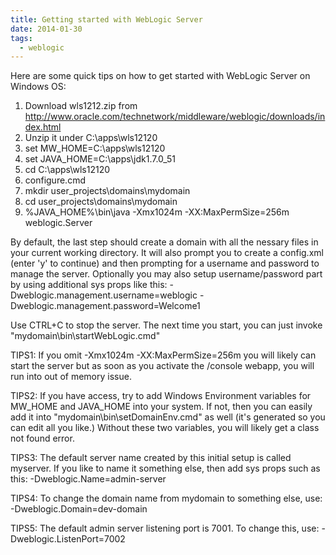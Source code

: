 ```yaml
---
title: Getting started with WebLogic Server
date: 2014-01-30
tags:
  - weblogic
---
```


Here are some quick tips on how to get started with WebLogic Server on Windows OS:

1. Download wls1212.zip from http://www.oracle.com/technetwork/middleware/weblogic/downloads/index.html
2. Unzip it under C:\apps\wls12120
3. set MW_HOME=C:\apps\wls12120
4. set JAVA_HOME=C:\apps\jdk1.7.0_51
5. cd C:\apps\wls12120
6. configure.cmd
7. mkdir user_projects\domains\mydomain
8. cd user_projects\domains\mydomain
9. %JAVA_HOME%\bin\java -Xmx1024m -XX:MaxPermSize=256m weblogic.Server

By default, the last step should create a domain with all the nessary files in your current working directory. It will also prompt you to create a config.xml (enter 'y' to continue) and then prompting for a username and password to manage the server. Optionally you may also setup username/password part by using additional sys props like this:
-Dweblogic.management.username=weblogic -Dweblogic.management.password=Welcome1 

Use CTRL+C to stop the server. The next time you start, you can just invoke "mydomain\bin\startWebLogic.cmd"

TIPS1: If you omit -Xmx1024m -XX:MaxPermSize=256m you will likely can start the server but as soon as you activate the /console webapp, you will run into out of memory issue.

TIPS2: If you have access, try to add Windows Environment variables for MW_HOME and JAVA_HOME into your system. If not, then you can easily add it into "mydomain\bin\setDomainEnv.cmd" as well (it's generated so you can edit all you like.) Without these two variables, you will likely get a class not found error.

TIPS3: The default server name created by this initial setup is called myserver. If you like to name it something else, then add sys props such as this: -Dweblogic.Name=admin-server 

TIPS4: To change the domain name from mydomain to something else, use: -Dweblogic.Domain=dev-domain

TIPS5: The default admin server listening port is 7001. To change this, use: -Dweblogic.ListenPort=7002